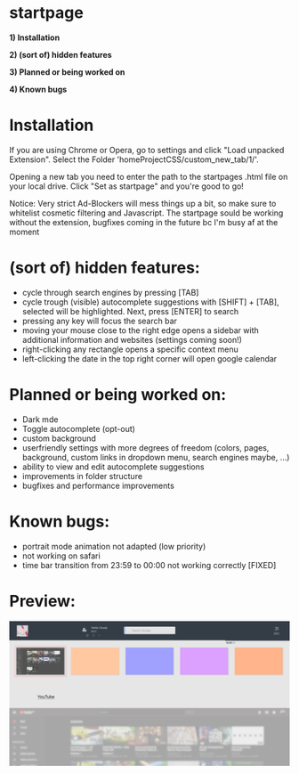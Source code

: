 # startpage

**1) Installation**

**2) (sort of) hidden features**

**3) Planned or being worked on**

**4) Known bugs**

# Installation

If you are using Chrome or Opera, go to settings and click "Load unpacked Extension". Select the Folder 'homeProjectCSS/custom_new_tab/1/'.

Opening a new tab you need to enter the path to the startpages .html file on your local drive. Click "Set as startpage" and you're good to go!

Notice: Very strict Ad-Blockers will mess things up a bit, so make sure to whitelist cosmetic filtering and Javascript. 
The startpage sould be working without the extension, bugfixes coming in the future bc I'm busy af at the moment

# (sort of) hidden features:
  - cycle through search engines by pressing [TAB]
  - cycle trough (visible) autocomplete suggestions with [SHIFT] + [TAB], selected will be highlighted. Next, press [ENTER] to search
  - pressing any key will focus the search bar
  - moving your mouse close to the right edge opens a sidebar with additional information and websites (settings coming soon!)
  - right-clicking any rectangle opens a specific context menu
  - left-clicking the date in the top right corner will open google calendar

# Planned or being worked on:
- Dark mde
- Toggle autocomplete (opt-out)
- custom background
- userfriendly settings with more degrees of freedom (colors, pages, background, custom links in dropdown menu, search engines maybe, ...)
- ability to view and edit autocomplete suggestions
- improvements in folder structure
- bugfixes and performance improvements

# Known bugs:
- portrait mode animation not adapted (low priority)
- not working on safari
- time bar transition from 23:59 to 00:00 not working correctly [FIXED]

# Preview:
![alt text](https://github.com/Usernameeeeeeeee/startpage/blob/master/home2.png)
